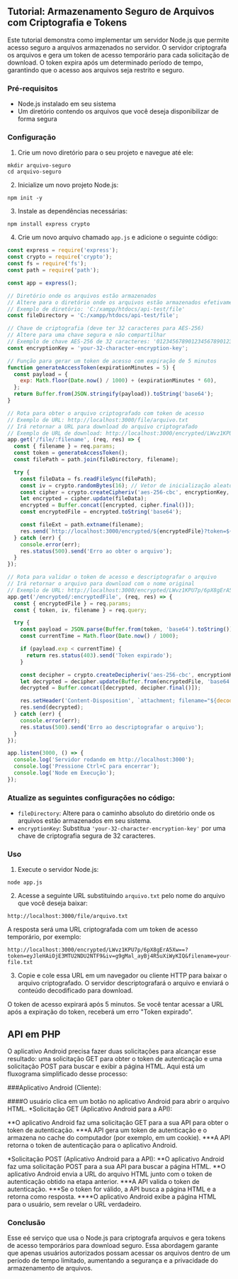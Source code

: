 ## Tutorial: Armazenamento Seguro de Arquivos com Criptografia e Tokens

Este tutorial demonstra como implementar um servidor Node.js que permite acesso seguro a arquivos armazenados no servidor. O servidor criptografa os arquivos e gera um token de acesso temporário para cada solicitação de download. O token expira após um determinado período de tempo, garantindo que o acesso aos arquivos seja restrito e seguro.

### Pré-requisitos

* Node.js instalado em seu sistema
* Um diretório contendo os arquivos que você deseja disponibilizar de forma segura

### Configuração

1. Crie um novo diretório para o seu projeto e navegue até ele:

```
mkdir arquivo-seguro
cd arquivo-seguro
```

2. Inicialize um novo projeto Node.js:

```
npm init -y
```

3. Instale as dependências necessárias:

```
npm install express crypto
```

4. Crie um novo arquivo chamado `app.js` e adicione o seguinte código:

```javascript
const express = require('express');
const crypto = require('crypto');
const fs = require('fs');
const path = require('path');

const app = express();

// Diretório onde os arquivos estão armazenados
// Altere para o diretório onde os arquivos estão armazenados efetivamente
// Exemplo de diretório: 'C:/xampp/htdocs/api-test/file'
const fileDirectory = 'C:/xampp/htdocs/api-test/file';

// Chave de criptografia (deve ter 32 caracteres para AES-256)
// Altere para uma chave segura e não compartilhar
// Exemplo de chave AES-256 de 32 caracteres: '01234567890123456789012345678901'
const encryptionKey = 'your-32-character-encryption-key';

// Função para gerar um token de acesso com expiração de 5 minutos
function generateAccessToken(expirationMinutes = 5) {
  const payload = {
    exp: Math.floor(Date.now() / 1000) + (expirationMinutes * 60),
  };
  return Buffer.from(JSON.stringify(payload)).toString('base64');
}

// Rota para obter o arquivo criptografado com token de acesso
// Exemplo de URL: http://localhost:3000/file/arquivo.txt
// Irá retornar a URL para download do arquivo criptografado
// Exemplo de URL de download: http://localhost:3000/encrypted/LWvz1KPU7p/6pX8gErA5Xw==?token=eyJleHAiOjE3MTU2NDU2NTF9&iv=g9gMal_ayBj4R5uXiWyKIQ&filename=your-file.txt
app.get('/file/:filename', (req, res) => {
  const { filename } = req.params;
  const token = generateAccessToken();
  const filePath = path.join(fileDirectory, filename);

  try {
    const fileData = fs.readFileSync(filePath);
    const iv = crypto.randomBytes(16); // Vetor de inicialização aleatório
    const cipher = crypto.createCipheriv('aes-256-cbc', encryptionKey, iv);
    let encrypted = cipher.update(fileData);
    encrypted = Buffer.concat([encrypted, cipher.final()]);
    const encryptedFile = encrypted.toString('base64');

    const fileExt = path.extname(filename);
    res.send(`http://localhost:3000/encrypted/${encryptedFile}?token=${token}&iv=${iv.toString('base64url')}&filename=${encodeURIComponent(filename)}`);
  } catch (err) {
    console.error(err);
    res.status(500).send('Erro ao obter o arquivo');
  }
});

// Rota para validar o token de acesso e descriptografar o arquivo
// Irá retornar o arquivo para download com o nome original
// Exemplo de URL: http://localhost:3000/encrypted/LWvz1KPU7p/6pX8gErA5Xw==?token=eyJleHAiOjE3MTU2NDU2NTF9&iv=g9gMal_ayBj4R5uXiWyKIQ&filename=your-file.txt
app.get('/encrypted/:encryptedFile', (req, res) => {
  const { encryptedFile } = req.params;
  const { token, iv, filename } = req.query;

  try {
    const payload = JSON.parse(Buffer.from(token, 'base64').toString());
    const currentTime = Math.floor(Date.now() / 1000);

    if (payload.exp < currentTime) {
      return res.status(403).send('Token expirado');
    }

    const decipher = crypto.createDecipheriv('aes-256-cbc', encryptionKey, Buffer.from(iv, 'base64url'));
    let decrypted = decipher.update(Buffer.from(encryptedFile, 'base64'));
    decrypted = Buffer.concat([decrypted, decipher.final()]);

    res.setHeader('Content-Disposition', `attachment; filename="${decodeURIComponent(filename)}"`);
    res.send(decrypted);
  } catch (err) {
    console.error(err);
    res.status(500).send('Erro ao descriptografar o arquivo');
  }
});

app.listen(3000, () => {
  console.log('Servidor rodando em http://localhost:3000');
  console.log('Pressione Ctrl+C para encerrar');
  console.log('Node em Execução');
});
```

### Atualize as seguintes configurações no código:

* `fileDirectory`: Altere para o caminho absoluto do diretório onde os arquivos estão armazenados em seu sistema.
* `encryptionKey`: Substitua `'your-32-character-encryption-key'` por uma chave de criptografia segura de 32 caracteres.

### Uso

1. Execute o servidor Node.js:

```
node app.js
```

2. Acesse a seguinte URL substituindo `arquivo.txt` pelo nome do arquivo que você deseja baixar:

```
http://localhost:3000/file/arquivo.txt
```

A resposta será uma URL criptografada com um token de acesso temporário, por exemplo:

```
http://localhost:3000/encrypted/LWvz1KPU7p/6pX8gErA5Xw==?token=eyJleHAiOjE3MTU2NDU2NTF9&iv=g9gMal_ayBj4R5uXiWyKIQ&filename=your-file.txt
```

3. Copie e cole essa URL em um navegador ou cliente HTTP para baixar o arquivo criptografado. O servidor descriptografará o arquivo e enviará o conteúdo decodificado para download.

O token de acesso expirará após 5 minutos. Se você tentar acessar a URL após a expiração do token, receberá um erro "Token expirado".

## API em PHP
O aplicativo Android precisa fazer duas solicitações para alcançar esse resultado: uma solicitação GET para obter o token de autenticação e uma solicitação POST para buscar e exibir a página HTML. Aqui está um fluxograma simplificado desse processo:

###Aplicativo Android (Cliente):

####O usuário clica em um botão no aplicativo Android para abrir o arquivo HTML.
*Solicitação GET (Aplicativo Android para a API):

**O aplicativo Android faz uma solicitação GET para a sua API para obter o token de autenticação.
***A API gera um token de autenticação e o armazena no cache do computador (por exemplo, em um cookie).
***A API retorna o token de autenticação para o aplicativo Android.

*Solicitação POST (Aplicativo Android para a API):
**O aplicativo Android faz uma solicitação POST para a sua API para buscar a página HTML.
**O aplicativo Android envia a URL do arquivo HTML junto com o token de autenticação obtido na etapa anterior.
***A API valida o token de autenticação.
***Se o token for válido, a API busca a página HTML e a retorna como resposta.
****O aplicativo Android exibe a página HTML para o usuário, sem revelar o URL verdadeiro.

### Conclusão

Esse eé serviço que usa o Node.js para criptografa arquivos e gera tokens de acesso temporários para download seguro. Essa abordagem garante que apenas usuários autorizados possam acessar os arquivos dentro de um período de tempo limitado, aumentando a segurança e a privacidade do armazenamento de arquivos.
